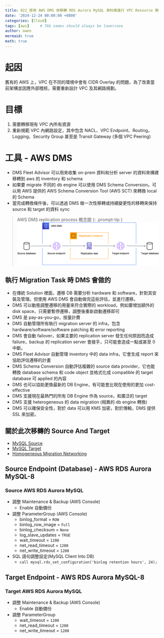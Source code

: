 ```yaml
---
title: 022_使用 AWS DMS 來移轉 RDS Aurora MySQL 資料庫進行 VPC Resource 無痛遷移
date: '2024-12-24 00:00:00 +0800'
categories: [Cloud]
tags: [aws]     # TAG names should always be lowercase
author: owen
mermaid: true
math: true
---
```


# 起因
舊有的 AWS 上，VPC 在不同的環境中會有 CIDR Overlay 的問題，為了改善當前架構並因應外部稽核，需要重新設計 VPC 及其網路規劃。

# 目標
1. 需要轉移現有 VPC 內所有資源
2. 重新規範 VPC 內網路設定，其中包含 NACL、VPC Endpoint、Routing，Logging、Security Group 甚至是 Transit Gateway (多個 VPC Peering)

# 工具 - AWS DMS
- DMS Fleet Advisor 可以用來收集 on-prem 資料和分析 server 的資料來構建移轉到 aws 的 inventory 和 schema
- 如果要 migrate 不同的 db engine 可以使用 DMS Schema Conversion。可以用 AWS 提供的 AWS Schema Conversion Tool (AWS SCT) 來轉換 local 的 Schema
- 當完成轉換條件後，可以透過 DMS 做一次性移轉或持續變更性的移轉來保持 source 和 target 的資料 sync

> AWS DMS replication process 概念圖
{: .prompt-tip }
![](/commons/image/20241224/dms00.png)

## 執行 Migration Task 時 DMS 會做的
- 在傳統 Solution 裡面，遷移 DB 需要分析 hardware 和 software，針對其安裝及管理。但使用 AWS DMS 會自動做完這些評估，並進行遷移。
- DMS 可以動態調整遷移的用量來符合實際的 workload，例如要增加額外的 disk space，只需要暫停遷移，調整後重新啟動遷移即可
- DMS 是 pay-as-you-go，按量計費
- DMS 自動管理所有執行 migration server 的 infra，包含 hardware/software/software patching 和 error reporting
- DMS 會自動 failover，如果主要的 replication server 發生任何原因而造成 failure，backup 的 replication server 會接手，只可能會造成一點或甚至 0 中斷。
- DMS Fleet Advisor 自動管理 inventory 中的 data infra，它會生成 report 來協助評估遷移的計畫
- DMS Schema Conversion 自動評估複雜的 source data provider，它也能轉換 database schema 和 code object 並格式化成 compatible 的 target database 可 applied 的內容
- DMS 也可以協助更換最新的 DB Engine，有可能會比現在使用的更加 cost-effective
- DMS 支援現在最熱門的所有 DB Engine 作為 source，和廣泛的 target
- DMS 支援 heterogeneous 的 data migration (相異的 db engine 轉換)
- DMS 可以確保安全性，對於 data 可以用 KMS 加密，對於傳輸，DMS 提供 SSL 來加密。

## 關於此次移轉的 Source And Target
- [MySQL Source](https://docs.aws.amazon.com/zh_tw/dms/latest/userguide/CHAP_Source.MySQL.html#CHAP_Source.MySQL.AmazonManaged)
- [MySQL Target](https://docs.aws.amazon.com/zh_tw/dms/latest/userguide/CHAP_Target.MySQL.html)
- [Homogeneous Migration Networking](https://aws.amazon.com/tw/blogs/database/migrate-an-on-premises-mysql-database-to-amazon-aurora-mysql-over-a-private-network-using-aws-dms-homogeneous-data-migration-and-network-load-balancer/)

## Source Endpoint (Database) - AWS RDS Aurora MySQL-8

### Source AWS RDS Aurora MySQL
- 調整 Maintenance & Backup (AWS Console)
    - Enable 自動備份
- 調整 ParameterGroup (AWS Console)
    - binlog_format = `ROW`
    - binlog_row_image = `Full`
    - binlog_checksum = `None`
    - log_slave_updates = `TRUE`
    - wait_timeout = `1200`
    - net_read_timeout = `1200`
    - net_write_timeout = `1200`
- SQL 語句調整設定(MySQL Client Into DB)
    - `call mysql.rds_set_configuration('binlog retention hours', 24);`


## Target Endpoint - AWS RDS Aurora MySQL-8

### Target AWS RDS Aurora MySQL
- 調整 Maintenance & Backup (AWS Console)
    - Enable 自動備份
- 調整 ParameterGroup
    - wait_timeout = `1200`
    - net_read_timeout = `1200`
    - net_write_timeout = `1200`